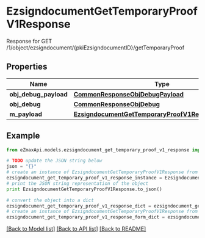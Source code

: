 # EzsigndocumentGetTemporaryProofV1Response

Response for GET /1/object/ezsigndocument/{pkiEzsigndocumentID}/getTemporaryProof

## Properties

Name | Type | Description | Notes
------------ | ------------- | ------------- | -------------
**obj_debug_payload** | [**CommonResponseObjDebugPayload**](CommonResponseObjDebugPayload.md) |  | 
**obj_debug** | [**CommonResponseObjDebug**](CommonResponseObjDebug.md) |  | [optional] 
**m_payload** | [**EzsigndocumentGetTemporaryProofV1ResponseMPayload**](EzsigndocumentGetTemporaryProofV1ResponseMPayload.md) |  | 

## Example

```python
from eZmaxApi.models.ezsigndocument_get_temporary_proof_v1_response import EzsigndocumentGetTemporaryProofV1Response

# TODO update the JSON string below
json = "{}"
# create an instance of EzsigndocumentGetTemporaryProofV1Response from a JSON string
ezsigndocument_get_temporary_proof_v1_response_instance = EzsigndocumentGetTemporaryProofV1Response.from_json(json)
# print the JSON string representation of the object
print EzsigndocumentGetTemporaryProofV1Response.to_json()

# convert the object into a dict
ezsigndocument_get_temporary_proof_v1_response_dict = ezsigndocument_get_temporary_proof_v1_response_instance.to_dict()
# create an instance of EzsigndocumentGetTemporaryProofV1Response from a dict
ezsigndocument_get_temporary_proof_v1_response_form_dict = ezsigndocument_get_temporary_proof_v1_response.from_dict(ezsigndocument_get_temporary_proof_v1_response_dict)
```
[[Back to Model list]](../README.md#documentation-for-models) [[Back to API list]](../README.md#documentation-for-api-endpoints) [[Back to README]](../README.md)


